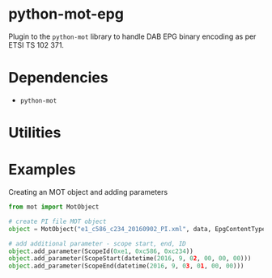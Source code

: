 python-mot-epg
==============

Plugin to the `python-mot` library to handle DAB EPG binary encoding as per ETSI TS 102 371.

# Dependencies

* `python-mot`

# Utilities

# Examples

Creating an MOT object and adding parameters

```python
from mot import MotObject

# create PI file MOT object
object = MotObject("e1_c586_c234_20160902_PI.xml", data, EpgContentType.PROGRAMME_INFORMATION)

# add additional parameter - scope start, end, ID 
object.add_parameter(ScopeId(0xe1, 0xc586, 0xc234))
object.add_parameter(ScopeStart(datetime(2016, 9, 02, 00, 00, 00)))
object.add_parameter(ScopeEnd(datetime(2016, 9, 03, 01, 00, 00)))
```
